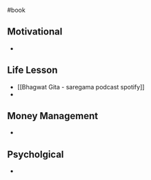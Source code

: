 #book
## Motivational
- 

## Life Lesson
- [[Bhagwat Gita - saregama podcast spotify]]
- 

## Money Management
- 

## Psycholgical
- 


